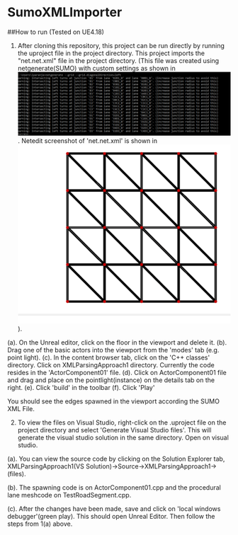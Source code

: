 # SumoXMLImporter

##How to run (Tested on UE4.18)



1. After cloning this repository, this project can be run directly by running the uproject file in the project directory. This project imports the "net.net.xml" file in the project directory. (This file was created using netgenerate(SUMO) with custom settings as shown in ![1](image1.png). Netedit screenshot of 'net.net.xml' is shown in ![2](image2.png)).

  (a). On the Unreal editor, click on the floor in the viewport and delete it.
  (b). Drag one of the basic actors into the viewport from the 'modes' tab  (e.g. point light).
  (c). In the content browser tab, click on the 'C++ classes' directory. Click on XMLParsingApproach1 directory. Currently the code resides in the 'ActorComponent01' file.
  (d). Click on ActorComponent01 file and drag and place on the pointlight(instance) on the details tab on the right.
  (e). Click 'build' in the toolbar
  (f). Click 'Play'
  
  You should see the edges spawned in the viewport according the SUMO XML File.


2. To view the files on Visual Studio, right-click on the .uproject file on the project directory and select 'Generate Visual Studio files'. This will generate the visual studio solution in the same directory. Open on visual studio.

  (a). You can view the source code by clicking on the Solution Explorer tab, XMLParsingApproach1(VS Solution)->Source->XMLParsingApproach1-> (files).
  
  (b). The spawning code is on ActorComponent01.cpp and the procedural lane meshcode on TestRoadSegment.cpp.
  
  (c). After the changes have been made, save and click on 'local windows debugger'(green play). This should open Unreal Editor. Then follow the steps from 1(a) above.
  
  
